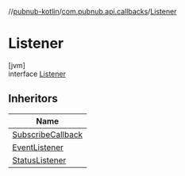 //[pubnub-kotlin](../../../index.md)/[com.pubnub.api.callbacks](../index.md)/[Listener](index.md)

# Listener

[jvm]\
interface [Listener](index.md)

## Inheritors

| Name |
|---|
| [SubscribeCallback](../-subscribe-callback/index.md) |
| [EventListener](../../com.pubnub.api.v2.callbacks/-event-listener/index.md) |
| [StatusListener](../../com.pubnub.api.v2.callbacks/-status-listener/index.md) |
